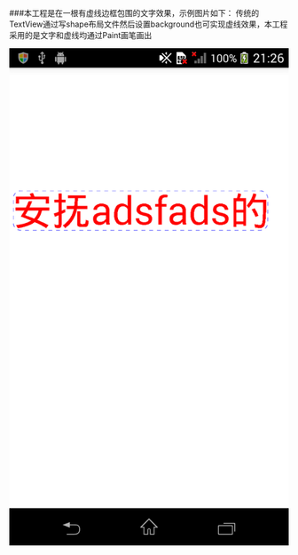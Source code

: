 ###本工程是在一根有虚线边框包围的文字效果，示例图片如下：
传统的TextView通过写shape布局文件然后设置background也可实现虚线效果，本工程采用的是文字和虚线均通过Paint画笔画出  

![Aaron Swartz](https://raw.githubusercontent.com/immrwk/DashedSurroundTextView/master/doc/DashedSurroundTextView.png)